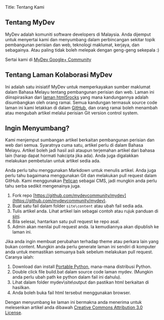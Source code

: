 Title: Tentang Kami

## Tentang MyDev

MyDev adalah komuniti software developers di Malaysia. Anda dijemput untuk menyertai kami dan menyumbang dalam perbincangan sekitar topik pembangunan perisian dan web, teknologi maklumat, kerjaya, dan sebagainya. Atau paling tidak boleh melepak dengan geng-geng sekepala :)

Sertai kami di [MyDev Google+ Community](https://plus.google.com/communities/104883828501447858589)


## Tentang Laman Kolaborasi MyDev

Ini adalah satu inisiatif MyDev untuk memperkayakan sumber maklumat dalam Bahasa Melayu tentang pembangunan perisian dan web. Laman ini diinspirasikan dari [laman html5rocks](http://www.html5rocks.com/) yang mana kandungannya adalah disumbangkan oleh orang ramai. Semua kandungan termasuk source code laman ini kami letakkan di dalam [GitHub](http://github.org), dan orang ramai boleh menambah atau mengubah artikel melalui perisian Git version control system.


## Ingin Menyumbang?

Kami menjemput sumbangan artikel berkaitan pembangunan perisian dan web dari semua. Syaratnya cuma satu, artikel perlu di dalam Bahasa Melayu. Artikel boleh jadi hasil asli ataupun terjemahan artikel dari bahasa lain (harap dapat hormati hakcipta jika ada). Anda juga digalakkan melakukan pembetulan untuk artikel sedia ada.

Anda perlu tahu menggunakan Markdown untuk menulis artikel. Anda juga perlu tahu bagaimana menggunakan Git dan melakukan pull request dalam GitHub. Kami menggunakan [Pelican](http://getpelican.com) sebagai CMS, jadi mungkin anda perlu tahu serba sedikit mengenainya juga.

1. Fork repo [https://github.com/mydevcommunity/mydev](https://github.com/mydevcommunity/mydev).
1. Buat satu fail dalam folder `site\content` atau ubah fail sedia ada.
1. Tulis artikel anda. Lihat artikel lain sebagai contoh atau rujuk panduan di [sini](http://docs.getpelican.com/en/3.1.1/getting_started.html#writing-articles-using-pelican).
1. Bila selesai, hantarkan satu pull request ke repo asal.
1. Admin akan menilai pull request anda. Ia kemudiannya akan dipublish ke laman ini.

Jika anda ingin membuat perubahan terhadap theme atau perkara lain yang bukan content. Mungkin anda perlu generate laman ini sendiri di komputer anda untuk memastikan semuanya baik sebelum melakukan pull request. Caranya ialah:

1. Download dan install [Portable Python](http://portablepython.com/wiki/PortablePython2.7.3.1), mana-mana distribusi Python.
1. Double click file build.bat dalam source code laman mydev. (Mungkin anda perlu ubah path ke python dalam fail ini dahulu).
1. Lihat dalam folder mydev\site\output dan pastikan html berkaitan di hasilkan.
1. Anda boleh buka fail html tersebut menggunakan browser.

Dengan menyumbang ke laman ini bermakna anda menerima untuk melesenkan artikel anda dibawah [Creative Commons Attribution 3.0 License](http://creativecommons.org/licenses/by/3.0/).